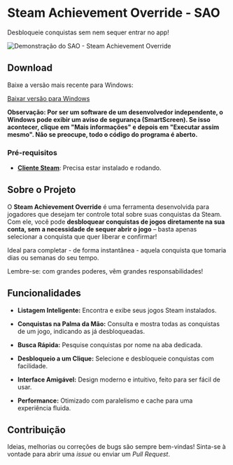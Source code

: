 # Steam Achievement Override - SAO

Desbloqueie conquistas sem nem sequer entrar no app!

<!-- Substitua este placeholder pela URL da sua imagem ou GIF de demonstração -->
![Demonstração do SAO - Steam Achievement Override](https://s5.ezgif.com/tmp/ezgif-5b33962ae05c78.gif)

## Download

Baixe a versão mais recente para Windows:

[Baixar versão para Windows](https://github.com/SeuUsuario/SAO-Steam-Achievement-Override/releases/latest/download/SAO-Windows.zip)

**Observação: Por ser um software de um desenvolvedor independente, o Windows pode exibir um aviso de segurança (SmartScreen). Se isso acontecer, clique em "Mais informações" e depois em "Executar assim mesmo". Não se preocupe, todo o código do programa é aberto.**

### Pré-requisitos

* **[Cliente Steam](https://store.steampowered.com/about/)**: Precisa estar instalado e rodando.

## Sobre o Projeto

O **Steam Achievement Override** é uma ferramenta desenvolvida para jogadores que desejam ter controle total sobre suas conquistas da Steam. Com ele, você pode **desbloquear conquistas de jogos diretamente na sua conta, sem a necessidade de sequer abrir o jogo** – basta apenas selecionar a conquista que quer liberar e confirmar!

Ideal para completar - de forma instantânea - aquela conquista que tomaria dias ou semanas do seu tempo.

Lembre-se: com grandes poderes, vêm grandes responsabilidades!

## Funcionalidades

* **Listagem Inteligente:** Encontra e exibe seus jogos Steam instalados.

* **Conquistas na Palma da Mão:** Consulta e mostra todas as conquistas de um jogo, indicando as já desbloqueadas.

* **Busca Rápida:** Pesquise conquistas por nome na aba dedicada.

* **Desbloqueio a um Clique:** Selecione e desbloqueie conquistas com facilidade.

* **Interface Amigável:** Design moderno e intuitivo, feito para ser fácil de usar.

* **Performance:** Otimizado com paralelismo e cache para uma experiência fluida.

## Contribuição

Ideias, melhorias ou correções de bugs são sempre bem-vindas! Sinta-se à vontade para abrir uma *issue* ou enviar um *Pull Request*.

